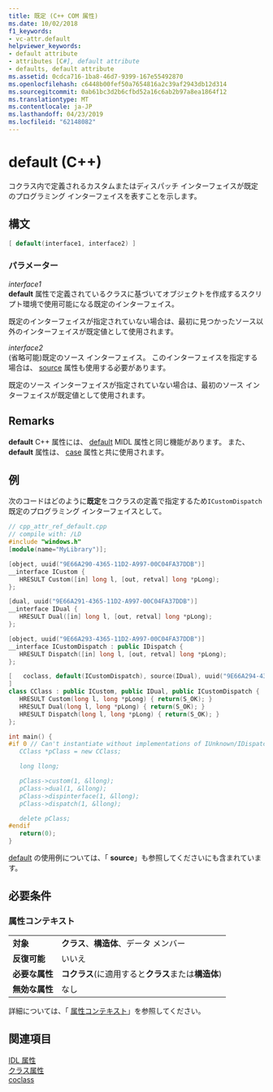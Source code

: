 ```yaml
---
title: 既定 (C++ COM 属性)
ms.date: 10/02/2018
f1_keywords:
- vc-attr.default
helpviewer_keywords:
- default attribute
- attributes [C#], default attribute
- defaults, default attribute
ms.assetid: 0cdca716-1ba8-46d7-9399-167e55492870
ms.openlocfilehash: c6448b00fef50a7654816a2c39af2943db12d314
ms.sourcegitcommit: 0ab61bc3d2b6cfbd52a16c6ab2b97a8ea1864f12
ms.translationtype: MT
ms.contentlocale: ja-JP
ms.lasthandoff: 04/23/2019
ms.locfileid: "62148082"
---
```

# <a name="default-c"></a>default (C++)

コクラス内で定義されるカスタムまたはディスパッチ インターフェイスが既定のプログラミング インターフェイスを表すことを示します。

## <a name="syntax"></a>構文

```cpp
[ default(interface1, interface2) ]
```

### <a name="parameters"></a>パラメーター

*interface1*<br/>
**default** 属性で定義されているクラスに基づいてオブジェクトを作成するスクリプト環境で使用可能になる既定のインターフェイス。

既定のインターフェイスが指定されていない場合は、最初に見つかったソース以外のインターフェイスが既定値として使用されます。

*interface2*<br/>
(省略可能)既定のソース インターフェイス。 このインターフェイスを指定する場合は、 [source](source-cpp.md) 属性も使用する必要があります。

既定のソース インターフェイスが指定されていない場合は、最初のソース インターフェイスが既定値として使用されます。

## <a name="remarks"></a>Remarks

**default** C++ 属性には、 [default](/windows/desktop/Midl/default) MIDL 属性と同じ機能があります。 また、 **default** 属性は、 [case](case-cpp.md) 属性と共に使用されます。

## <a name="example"></a>例

次のコードはどのように**既定**をコクラスの定義で指定するため`ICustomDispatch`既定のプログラミング インターフェイスとして。

```cpp
// cpp_attr_ref_default.cpp
// compile with: /LD
#include "windows.h"
[module(name="MyLibrary")];

[object, uuid("9E66A290-4365-11D2-A997-00C04FA37DDB")]
__interface ICustom {
   HRESULT Custom([in] long l, [out, retval] long *pLong);
};

[dual, uuid("9E66A291-4365-11D2-A997-00C04FA37DDB")]
__interface IDual {
   HRESULT Dual([in] long l, [out, retval] long *pLong);
};

[object, uuid("9E66A293-4365-11D2-A997-00C04FA37DDB")]
__interface ICustomDispatch : public IDispatch {
   HRESULT Dispatch([in] long l, [out, retval] long *pLong);
};

[   coclass, default(ICustomDispatch), source(IDual), uuid("9E66A294-4365-11D2-A997-00C04FA37DDB")
]
class CClass : public ICustom, public IDual, public ICustomDispatch {
   HRESULT Custom(long l, long *pLong) { return(S_OK); }
   HRESULT Dual(long l, long *pLong) { return(S_OK); }
   HRESULT Dispatch(long l, long *pLong) { return(S_OK); }
};

int main() {
#if 0 // Can't instantiate without implementations of IUnknown/IDispatch
   CClass *pClass = new CClass;

   long llong;

   pClass->custom(1, &llong);
   pClass->dual(1, &llong);
   pClass->dispinterface(1, &llong);
   pClass->dispatch(1, &llong);

   delete pClass;
#endif
   return(0);
}
```

[default](source-cpp.md) の使用例については、「 **source**」も参照してくださいにも含まれています。

## <a name="requirements"></a>必要条件

### <a name="attribute-context"></a>属性コンテキスト

|||
|-|-|
|**対象**|**クラス**、**構造体**、データ メンバー|
|**反復可能**|いいえ|
|**必要な属性**|**コクラス**(に適用すると**クラス**または**構造体**)|
|**無効な属性**|なし|

詳細については、「 [属性コンテキスト](cpp-attributes-com-net.md#contexts)」を参照してください。

## <a name="see-also"></a>関連項目

[IDL 属性](idl-attributes.md)<br/>
[クラス属性](class-attributes.md)<br/>
[coclass](coclass.md)